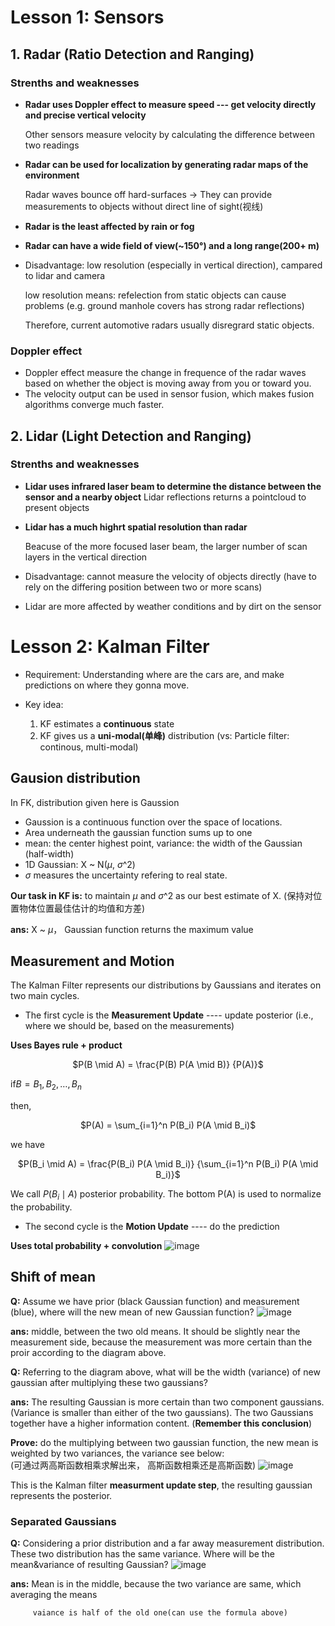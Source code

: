 # Lesson 1: Sensors

## 1. Radar (Ratio Detection and Ranging)
### Strenths and weaknesses
- **Radar uses Doppler effect to measure speed --- get velocity directly and precise vertical velocity**

  Other sensors measure velocity by calculating the difference between two readings
  
- **Radar can be used for localization by generating radar maps of the environment**

  Radar waves bounce off hard-surfaces -> They can provide measurements to objects without direct line of sight(视线)
  
- **Radar is the least affected by rain or fog**
- **Radar can have a wide field of view(~150°) and a long range(200+ m)**
- Disadvantage: low resolution (especially in vertical direction), campared to lidar and camera

  low resolution means: refelection from static objects can cause problems (e.g. ground manhole covers has strong radar reflections)
  
  Therefore, current automotive radars usually disregrard static objects.

### Doppler effect
- Doppler effect measure the change in frequence of the radar waves based on whether the object is moving away from you or toward you.
- The velocity  output can be used in sensor fusion, which makes fusion algorithms converge much faster.


## 2. Lidar (Light Detection and Ranging)
### Strenths and weaknesses
- **Lidar uses infrared laser beam to determine the distance between the sensor and a nearby object**
  Lidar reflections returns a pointcloud to present objects
- **Lidar has a much highrt spatial resolution than radar**
  
  Beacuse of the more focused laser beam, the larger number of scan layers in the vertical direction 
  
- Disadvantage: cannot measure the velocity of objects directly (have to rely on the differing position between two or more scans)
- Lidar are more affected by weather conditions and by dirt on the sensor

# Lesson 2: Kalman Filter
- Requirement: Understanding where are the cars are, and make predictions on where they gonna move.

- Key idea: 
  1. KF estimates a **continuous** state
  2. KF gives us a **uni-modal(单峰)** distribution (vs: Particle filter: continous, multi-modal)
## Gausion distribution
In FK, distribution given here is Gaussion
- Gaussion is a continuous function over the space of locations. 
- Area underneath the gaussian function sums up to one
- mean: the center highest point, variance: the width of the Gaussian (half-width)
- 1D Gaussian: X ~ N($\mu$, $\sigma$^2)
-  $\sigma$ measures the uncertainty refering to real state.

**Our task in KF is:** to maintain $\mu$ and $\sigma$^2 as our best estimate of X. 
(保持对位置物体位置最佳估计的均值和方差)

**ans:** X ~  $\mu$， Gaussian function returns the maximum value

## Measurement and Motion
The Kalman Filter represents our distributions by Gaussians and iterates on two main cycles.
- The first cycle is the **Measurement Update** ---- update posterior (i.e., where we should be, based on the measurements)

**Uses Bayes rule + product**

<p align="center"> $P(B \mid A) = \frac{P(B) P(A \mid B)} {P(A)}$ </p>

if$B = { B_1, B_2, \dots, B_n}$

then,

<p align="center"> $P(A) = \sum_{i=1}^n P(B_i) P(A \mid B_i)$ </p>

we have 

<p align="center">$P(B_i \mid A) = \frac{P(B_i) P(A \mid B_i)}
{\sum_{i=1}^n P(B_i) P(A \mid B_i)}$</p>

We call $P(B_i \mid A)$ posterior probability. The bottom P(A) is used to normalize the probability.

- The second cycle is the **Motion Update** ---- do the prediction

**Uses total probability + convolution**
![image](https://user-images.githubusercontent.com/47606318/123800759-35cef780-d91c-11eb-8e07-c8bf725d7add.png)

## Shift of mean

**Q:** Assume we have prior (black Gaussian function) and measurement (blue), where will the new mean of new Gaussian function?
![image](https://user-images.githubusercontent.com/47606318/123800534-fb655a80-d91b-11eb-8681-7c44f4ce82c2.png)

**ans:** middle, between the two old means. It should be slightly near the measurement side, because the measurement was more certain than the proir according to the diagram above.

**Q:** Referring to the diagram above, what will be the width (variance) of new gaussian after multiplying these two gaussians?

**ans:** The resulting Gaussian is more certain than two component gaussians. (Variance is smaller than either of the two gaussians).
The two Gaussians together have a higher information content. (**Remember this conclusion**)

**Prove:** do the multiplying between two gaussian function, the new mean is weighted by two variances, the variance see below:  
(可通过两高斯函数相乘求解出来， 高斯函数相乘还是高斯函数)
 ![image](https://user-images.githubusercontent.com/47606318/123811127-8eef5900-d925-11eb-88d4-f0463ed1feb3.png)

This is the Kalman filter **measurment update step**, the resulting gaussian represents the posterior.
       
### Separated Gaussians
**Q:** Considering a prior distribution and a far away measurement distribution. These two distribution has the same variance. Where will be the mean&variance of resulting Gaussian?
![image](https://user-images.githubusercontent.com/47606318/123811918-43897a80-d926-11eb-8e96-26e00084e694.png)

**ans:** Mean is in the middle, because the two variance are same, which averaging the means 
         
         vaiance is half of the old one(can use the formula above)

